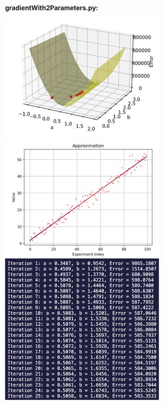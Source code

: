 ## **gradientWith2Parameters.py:**
![3d](image.png)
![approximation](image-1.png)
![console](image-2.png)

